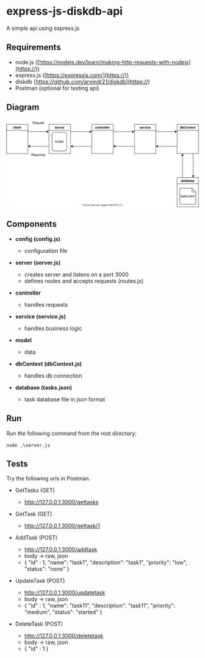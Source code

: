 # express-js-diskdb-api

A simple api using express.js

## Requirements

* node.js ([https://nodejs.dev/learn/making-http-requests-with-nodejs](https://))
* express.js ([https://expressjs.com/](https://))
* diskdb [https://github.com/arvindr21/diskdb](https://)
* Postman (optional for testing api)

## Diagram

![Alt text](./diagram.svg)

## Components

* **config (config.js)**

  - configuration file
* **server (server.js)**

  - creates server and listens on a port 3000
  - defines routes and accepts requests (routes.js)
* **controller**

  - handles requests
* **service (service.js)**

  - handles business logic
* **model**

  - data
* **dbContext (dbContext.js)**

  - handles db connection
* **database (tasks.json)**

  - task database file in json format

## Run

Run the following command from the root directory:

```
node .\server.js
```

## Tests

Try the following urls in Postman.

* GetTasks (GET)

  * http://127.0.0.1:3000/gettasks
* GetTask (GET)

  * http://127.0.0.1:3000/gettask/1
* AddTask (POST)

  * http://127.0.0.1:3000/addtask
  * body -> raw, json
  * { "id" : 1, "name": "task1", "description": "task1", "priority": "low", "status": "none" }
* UpdateTask (POST)

  * http://127.0.0.1:3000/updatetask
  * body -> raw, json
  * { "id" : 1, "name": "task11", "description": "task11", "priority": "medium", "status": "started" }
* DeleteTask (POST)

  * http://127.0.0.1:3000/deletetask
  * body -> raw, json
  * { "id" : 1 }
